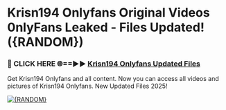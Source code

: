 # Krisn194 Onlyfans Original Videos 0nlyFans Leaked - Files Updated! ({RANDOM})

<h3>🔴 CLICK HERE 🌐==►► <a href="https://betterlinks.top/A2PfLJ" rel="nofollow">Krisn194 Onlyfans Updated Files</a></h3>

Get Krisn194 Onlyfans and all content. Now you can access all videos and pictures of Krisn194 Onlyfans. New Updated Files 2025!

[![{RANDOM}](https://i.imgur.com/ppqm5kG.gif)](https://betterlinks.top/A2PfLJ)